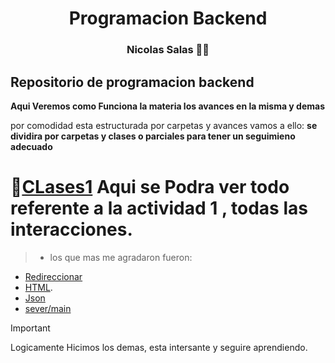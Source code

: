 <h1 align="center">  Programacion Backend </h1>
<h3 align="center"> Nicolas Salas 👨‍🏫 </h3>

## Repositorio de programacion backend

**Aqui Veremos como Funciona la materia los avances en la misma y demas**

por comodidad esta estructurada por carpetas y avances vamos a ello:
**se dividira por carpetas y clases o parciales para tener un seguimieno adecuado**

 # 📁[CLases1](https://github.com/Nick0oo/ClasesBackend/tree/main/Clase%201) Aqui se Podra ver todo referente a la actividad 1 , todas las interacciones.
>-  los que mas me agradaron fueron:
- [Redireccionar](https://github.com/Nick0oo/ClasesBackend/blob/main/Clase%201/server_response_redirect_pages.js)
- [HTML](https://github.com/Nick0oo/ClasesBackend/blob/main/Clase%201/server_response_html.js).
- [Json](https://github.com/Nick0oo/ClasesBackend/blob/main/Clase%201/server_response_json.js)
- [sever/main](https://github.com/Nick0oo/ClasesBackend/blob/main/Clase%201/server.js)
> [!IMPORTANT]
> Logicamente Hicimos los demas, esta intersante y seguire aprendiendo.
### 

